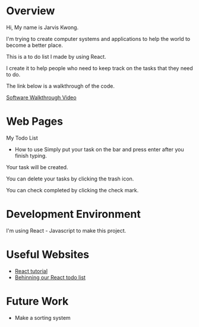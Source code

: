 # Overview

Hi, My name is Jarvis Kwong.

I'm trying to create computer systems and applications to help the world to become a better place.

This is a to do list I made by using React.

I create it to help people who need to keep track on the tasks that they need to do. 

The link below is a walkthrough of the code.

[Software Walkthrough Video](https://youtu.be/W7h7mcCXZ4k)

# Web Pages

My Todo List 

- How to use
Simply put your task on the bar and press enter after you finish typing.

Your task will be created.

You can delete your tasks by clicking the trash icon.

You can check completed by clicking the check mark.


# Development Environment

I'm using React - Javascript to make this project.

# Useful Websites

* [React tutorial](https://reactjs.org/tutorial/tutorial.html)
* [Behinning our React todo list](https://developer.mozilla.org/en-US/docs/Learn/Tools_and_testing/Client-side_JavaScript_frameworks/React_todo_list_beginning)

# Future Work

* Make a sorting system

